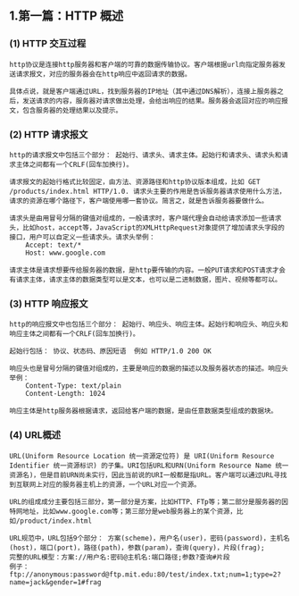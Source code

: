 ## 1.第一篇：HTTP 概述

### (1) HTTP 交互过程
    http协议是连接http服务器和客户端的可靠的数据传输协议。客户端根据url向指定服务器发送请求报文，对应的服务器会在http响应中返回请求的数据。

    具体点说，就是客户端通过URL，找到服务器的IP地址（其中通过DNS解析），连接上服务器之后，发送请求的内容，服务器对请求做出处理，会给出响应的结果。服务器会返回对应的响应报文，包含服务器的处理结果以及提示。
### (2) HTTP 请求报文

    http的请求报文中包括三个部分： 起始行、请求头、请求主体。起始行和请求头、请求头和请求主体之间都有一个CRLF(回车加换行)。

    请求报文的起始行格式比较固定，由方法、资源路径和http协议版本组成，比如 GET /products/index.html HTTP/1.0. 请求头主要的作用是告诉服务器请求使用什么方法，请求的资源在哪个路径下，客户端使用哪一套协议。简言之，就是告诉服务器要做什么。

    请求头是由用冒号分隔的键值对组成的，一般请求时，客户端代理会自动给请求添加一些请求头，比如host，accept等，JavaScript的XMLHttpRequest对象提供了增加请求头字段的接口，用户可以自定义一些请求头。请求头举例： 
        Accept: text/*
        Host: www.google.com

    请求主体是请求想要传给服务器的数据，是http要传输的内容。一般PUT请求和POST请求才会有请求主体，请求主体的数据类型可以是文本，也可以是二进制数据，图片、视频等都可以。

### (3) HTTP 响应报文

    http的响应报文中也包括三个部分： 起始行、响应头、响应主体。起始行和响应头、响应头和响应主体之间都有一个CRLF(回车加换行)。

    起始行包括： 协议、状态码、原因短语  例如 HTTP/1.0 200 OK

    响应头也是冒号分隔的键值对组成的，主要是响应的数据的描述以及服务器状态的描述。响应头举例：
        Content-Type: text/plain
        Content-Length: 1024
    
    响应主体是http服务器根据请求，返回给客户端的数据，是由任意数据类型组成的数据块。

### (4) URL概述

    URL(Uniform Resource Location 统一资源定位符) 是 URI(Uniform Resource Identifier 统一资源标识) 的子集。URI包括URL和URN(Uniform Resource Name 统一资源名)，但是目前URN尚未实行，因此当前说的URI一般都是指URL。客户端可以通过URL寻找到互联网上对应的服务器主机上的资源，一个URL对应一个资源。

    URL的组成成分主要包括三部分，第一部分是方案，比如HTTP、FTp等；第二部分是服务器的因特网地址，比如www.google.com等；第三部分是web服务器上的某个资源，比如/product/index.html

    URL规范中，URL包括9个部分： 方案(scheme)，用户名(user)，密码(password)，主机名(host)，端口(port)，路径(path)，参数(param)，查询(query)，片段(frag);
    完整的URL模型：方案://用户名:密码@主机名:端口路径;参数?查询#片段
    例子： ftp://anonymous:password@ftp.mit.edu:80/test/index.txt;num=1;type=2?name=jack&gender=1#frag



    